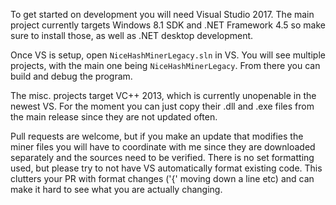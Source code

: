 To get started on development you will need Visual Studio 2017. The main project currently targets Windows 8.1 SDK and .NET Framework 4.5 so make sure to install those, as well as .NET desktop development.

Once VS is setup, open `NiceHashMinerLegacy.sln` in VS. You will see multiple projects, with the main one being `NiceHashMinerLegacy`. From there you can build and debug the program.

The misc. projects target VC++ 2013, which is currently unopenable in the newest VS. For the moment you can just copy their .dll and .exe files from the main release since they are not updated often.

Pull requests are welcome, but if you make an update that modifies the miner files you will have to coordinate with me since they are downloaded separately and the sources need to be verified. There is no set formatting used, but please try to not have VS automatically format existing code. This clutters your PR with format changes ('{' moving down a line etc) and can make it hard to see what you are actually changing.